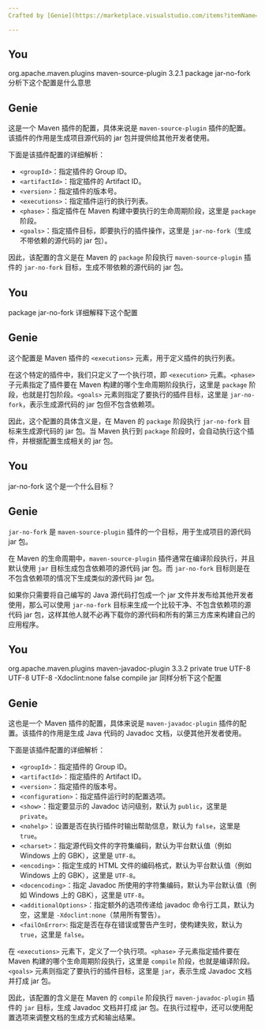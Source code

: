 ```yaml
---
Crafted by [Genie](https://marketplace.visualstudio.com/items?itemName=genieai.chatgpt-vscode)

---
```


## You

<plugin>
                    <groupId>org.apache.maven.plugins</groupId>
                    <artifactId>maven-source-plugin</artifactId>
                    <version>3.2.1</version>
                    <executions>
                        <execution>
                            <phase>package</phase>
                            <goals>
                                <goal>jar-no-fork</goal>
                            </goals>
                        </execution>
                    </executions>
                </plugin> 分析下这个配置是什么意思

## Genie

这是一个 Maven 插件的配置，具体来说是 `maven-source-plugin` 插件的配置。该插件的作用是生成项目源代码的 jar 包并提供给其他开发者使用。

下面是该插件配置的详细解析：

- `<groupId>`：指定插件的 Group ID。
- `<artifactId>`：指定插件的 Artifact ID。
- `<version>`：指定插件的版本号。
- `<executions>`：指定插件运行的执行列表。
- `<phase>`：指定插件在 Maven 构建中要执行的生命周期阶段，这里是 `package` 阶段。
- `<goals>`：指定插件目标，即要执行的插件操作，这里是 `jar-no-fork`（生成不带依赖的源代码的 jar 包）。

因此，该配置的含义是在 Maven 的 `package` 阶段执行 `maven-source-plugin` 插件的 `jar-no-fork` 目标，生成不带依赖的源代码的 jar 包。

## You

<executions>
                        <execution>
                            <phase>package</phase>
                            <goals>
                                <goal>jar-no-fork</goal>
                            </goals>
                        </execution>
                    </executions> 详细解释下这个配置

## Genie

这个配置是 Maven 插件的 `<executions>` 元素，用于定义插件的执行列表。

在这个特定的插件中，我们只定义了一个执行项，即 `<execution>` 元素。`<phase>` 子元素指定了插件要在 Maven 构建的哪个生命周期阶段执行，这里是 `package` 阶段，也就是打包阶段。`<goals>` 元素则指定了要执行的插件目标，这里是 `jar-no-fork`，表示生成源代码的 jar 包但不包含依赖项。

因此，这个配置的具体含义是，在 Maven 的 `package` 阶段执行 `jar-no-fork` 目标来生成源代码的 jar 包。当 Maven 执行到 `package` 阶段时，会自动执行这个插件，并根据配置生成相关的 jar 包。

## You

jar-no-fork 这个是一个什么目标？

## Genie

`jar-no-fork` 是 `maven-source-plugin` 插件的一个目标，用于生成项目的源代码 jar 包。

在 Maven 的生命周期中，`maven-source-plugin` 插件通常在编译阶段执行，并且默认使用 `jar` 目标生成包含依赖项的源代码 jar 包。而 `jar-no-fork` 目标则是在不包含依赖项的情况下生成类似的源代码 jar 包。

如果你只需要将自己编写的 Java 源代码打包成一个 jar 文件并发布给其他开发者使用，那么可以使用 `jar-no-fork` 目标来生成一个比较干净、不包含依赖项的源代码 jar 包，这样其他人就不必再下载你的源代码和所有的第三方库来构建自己的应用程序。

## You

<plugin>
                    <groupId>org.apache.maven.plugins</groupId>
                    <artifactId>maven-javadoc-plugin</artifactId>
                    <version>3.3.2</version>
                    <configuration>
                        <show>private</show>
                        <nohelp>true</nohelp>
                        <charset>UTF-8</charset>
                        <encoding>UTF-8</encoding>
                        <docencoding>UTF-8</docencoding>
                        <additionalOptions>-Xdoclint:none</additionalOptions>
                        <failOnError>false</failOnError>
                    </configuration>
                    <executions>
                        <execution>
                            <phase>compile</phase>
                            <goals>
                                <goal>jar</goal>
                            </goals>
                        </execution>
                    </executions>
                </plugin> 同样分析下这个配置

## Genie

这也是一个 Maven 插件的配置，具体来说是 `maven-javadoc-plugin` 插件的配置。该插件的作用是生成 Java 代码的 Javadoc 文档，以便其他开发者使用。

下面是该插件配置的详细解析：

- `<groupId>`：指定插件的 Group ID。
- `<artifactId>`：指定插件的 Artifact ID。
- `<version>`：指定插件的版本号。
- `<configuration>`：指定插件运行时的配置选项。
- `<show>`：指定要显示的 Javadoc 访问级别，默认为 `public`，这里是 `private`。
- `<nohelp>`：设置是否在执行插件时输出帮助信息，默认为 `false`，这里是 `true`。
- `<charset>`：指定源代码文件的字符集编码，默认为平台默认值（例如 Windows 上的 GBK），这里是 `UTF-8`。
- `<encoding>`：指定生成的 HTML 文件的编码格式，默认为平台默认值（例如 Windows 上的 GBK），这里是 `UTF-8`。
- `<docencoding>`：指定 Javadoc 所使用的字符集编码，默认为平台默认值（例如 Windows 上的 GBK），这里是 `UTF-8`。
- `<additionalOptions>`：指定额外的选项传递给 javadoc 命令行工具，默认为空，这里是 `-Xdoclint:none`（禁用所有警告）。
- `<failOnError>`: 指定是否在存在错误或警告产生时，使构建失败，默认为 `true`，这里是 `false`。

在 `<executions>` 元素下，定义了一个执行项。`<phase>` 子元素指定插件要在 Maven 构建的哪个生命周期阶段执行，这里是 `compile` 阶段，也就是编译阶段。`<goals>` 元素则指定了要执行的插件目标，这里是 `jar`，表示生成 Javadoc 文档并打成 jar 包。

因此，该配置的含义是在 Maven 的 `compile` 阶段执行 `maven-javadoc-plugin` 插件的 `jar` 目标，生成 Javadoc 文档并打成 jar 包。在执行过程中，还可以使用配置选项来调整文档的生成方式和输出结果。